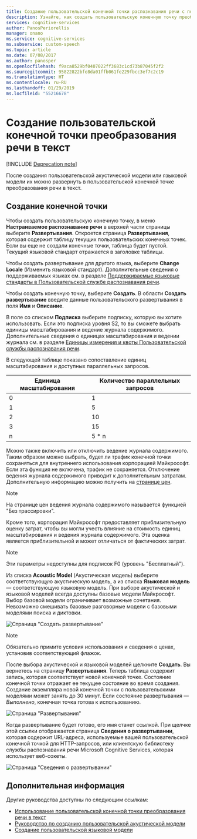 ```yaml
---
title: Создание пользовательской конечной точки распознавания речи с помощью Пользовательской службы распознавания речи в Azure | Документация Майкрософт
description: Узнайте, как создать пользовательскую конечную точку преобразования речи в текст с помощью Пользовательской службы распознавания речи в Cognitive Services.
services: cognitive-services
author: PanosPeriorellis
manager: onano
ms.service: cognitive-services
ms.subservice: custom-speech
ms.topic: article
ms.date: 07/08/2017
ms.author: panosper
ms.openlocfilehash: f9aca8529bf0407022ff3683c1cd73b87045f2f2
ms.sourcegitcommit: 95822822bfe8da01ffb061fe229fbcc3ef7c2c19
ms.translationtype: HT
ms.contentlocale: ru-RU
ms.lasthandoff: 01/29/2019
ms.locfileid: "55216678"
---
```

# <a name="create-a-custom-speech-to-text-endpoint"></a>Создание пользовательской конечной точки преобразования речи в текст

[!INCLUDE [Deprecation note](../../../../includes/cognitive-services-custom-speech-deprecation-note.md)]

После создания пользовательской акустической модели или языковой модели их можно развернуть в пользовательской конечной точке преобразования речи в текст. 

## <a name="create-an-endpoint"></a>Создание конечной точки
Чтобы создать пользовательскую конечную точку, в меню **Настраиваемое распознавание речи** в верхней части страницы выберите **Развертывания**. Откроется страница **Развертывания**, которая содержит таблицу текущих пользовательских конечных точек. Если вы еще не создали конечные точки, таблица будет пустой. Текущий языковой стандарт отражается в заголовке таблицы. 

Чтобы создать развертывание для другого языка, выберите **Change Locale** (Изменить языковой стандарт). Дополнительные сведения о поддерживаемых языках см. в разделе [Поддерживаемые языковые стандарты в Пользовательской службе распознавания речи](cognitive-services-custom-speech-change-locale.md).

Чтобы создать конечную точку, выберите **Создать**. В области **Создать развертывание** введите данные пользовательского развертывания в поля **Имя** и **Описание**.

В поле со списком **Подписка** выберите подписку, которую вы хотите использовать. Если это подписка уровня S2, то вы сможете выбрать единицы масштабирования и ведение журнала содержимого. Дополнительные сведения о единицах масштабирования и ведении журнала см. в разделе [Единицы измерения и квоты Пользовательской службы распознавания речи](../cognitive-services-custom-speech-meters.md).

В следующей таблице показано сопоставление единиц масштабирования и доступных параллельных запросов.

| Единица масштабирования | Количество параллельных запросов |
| ------ | ----- |
| 0 | 1 |
| 1 | 5 |
| 2 | 10 |
| 3 | 15 |
| n | 5 * n |

Можно также включить или отключить ведение журнала содержимого. Таким образом можно выбрать, будет ли трафик конечной точки сохраняться для внутреннего использования корпорацией Майкрософт. Если эта функция не включена, трафик не сохраняется. Отключение ведения журнала содержимого приводит к дополнительным затратам. Дополнительную информацию можно получить на [странице цен](https://azure.microsoft.com/pricing/details/cognitive-services/custom-speech-service/).

> [!NOTE]
> На странице цен ведения журнала содержимого называется функцией "Без трассировки".
>


Кроме того, корпорация Майкрософт предоставляет приблизительную оценку затрат, чтобы вы могли учесть влияние на стоимость единиц масштабирования и ведения журнала содержимого. Эта оценка является приблизительной и может отличаться от фактических затрат.

> [!NOTE]
> Эти параметры недоступны для подписок F0 (уровень "Бесплатный").
>

Из списка **Acoustic Model** (Акустическая модель) выберите соответствующую акустическую модель, а из списка **Языковая модель** — соответствующую языковую модель. При выборе акустической и языковой моделей всегда доступны базовые модели Майкрософт. Выбор базовой модели ограничивает возможные сочетания. Невозможно смешивать базовые разговорные модели с базовыми моделями поиска и диктовки.

![Страница "Создать развертывание"](../../../media/cognitive-services/custom-speech-service/custom-speech-deployment-create2.png)

> [!NOTE]
> Обязательно примите условия использования и сведения о ценах, установив соответствующий флажок.
>

После выбора акустической и языковой моделей щелкните **Создать**. Вы вернетесь на страницу **Развертывания**. Теперь таблица содержит запись, которая соответствует новой конечной точке. Состояние конечной точки отражает ее текущее состояние во время создания. Создание экземпляра новой конечной точки с пользовательскими моделями может занять до 30 минут. Если состояние развертывания — *Выполнено*, конечная точка готова к использованию.

![Страница "Развертывания"](../../../media/cognitive-services/custom-speech-service/custom-speech-deployment-ready.png)

Когда развертывание будет готово, его имя станет ссылкой. При щелчке этой ссылки отображается страница **Сведения о развертывании**, которая содержит URL-адреса, используемые вашей пользовательской конечной точкой для HTTP-запросов, или клиентскую библиотеку службы распознавания речи Microsoft Cognitive Services, которая использует веб-сокеты.

![Страница "Сведения о развертывании"](../../../media/cognitive-services/custom-speech-service/custom-speech-deployment-info2.png)

## <a name="next-steps"></a>Дополнительная информация

Другие руководства доступны по следующим ссылкам:
* [Использование пользовательской конечной точки преобразования речи в текст](cognitive-services-custom-speech-use-endpoint.md)
* [Руководство по созданию пользовательской акустической модели](cognitive-services-custom-speech-create-acoustic-model.md)
* [Создание пользовательской языковой модели](cognitive-services-custom-speech-create-language-model.md)
